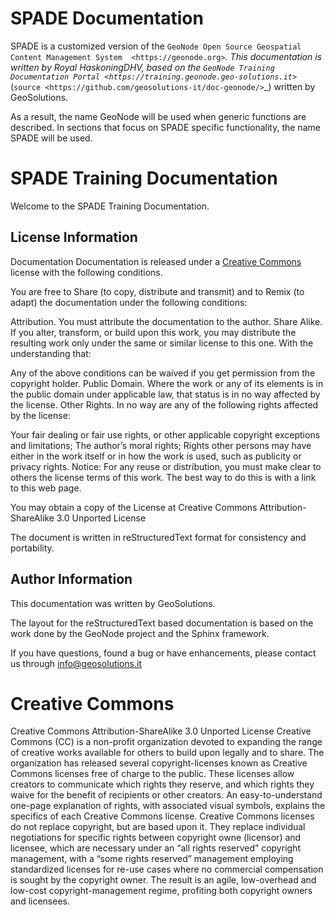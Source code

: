 # SPADE Documentation

SPADE is a customized version of the `GeoNode Open Source Geospatial Content Management System  <https://geonode.org>`_. This documentation is written by Royal HaskoningDHV, based on the `GeoNode Training Documentation Portal <https://training.geonode.geo-solutions.it>`_ (`source <https://github.com/geosolutions-it/doc-geonode/>`_) written by GeoSolutions.

As a result, the name GeoNode will be used when generic functions are described. In sections that focus on SPADE specific functionality, the  name SPADE will be used.

# SPADE Training Documentation

Welcome to the SPADE Training Documentation.

## License Information
Documentation
Documentation is released under a [Creative Commons](http://training.geonode.geo-solutions.it/#term-creative-commons) license with the following conditions.

You are free to Share (to copy, distribute and transmit) and to Remix (to adapt) the documentation under the following conditions:

Attribution. You must attribute the documentation to the author.
Share Alike. If you alter, transform, or build upon this work, you may distribute the resulting work only under the same or similar license to this one.
With the understanding that:

Any of the above conditions can be waived if you get permission from the copyright holder.
Public Domain. Where the work or any of its elements is in the public domain under applicable law, that status is in no way affected by the license.
Other Rights. In no way are any of the following rights affected by the license:

Your fair dealing or fair use rights, or other applicable copyright exceptions and limitations;
The author’s moral rights;
Rights other persons may have either in the work itself or in how the work is used, such as publicity or privacy rights.
Notice: For any reuse or distribution, you must make clear to others the license terms of this work. The best way to do this is with a link to this web page.

You may obtain a copy of the License at Creative Commons Attribution-ShareAlike 3.0 Unported License

The document is written in reStructuredText format for consistency and portability.

## Author Information
This documentation was written by GeoSolutions.

The layout for the reStructuredText based documentation is based on the work done by the GeoNode project and the Sphinx framework.

If you have questions, found a bug or have enhancements, please contact us through info@geosolutions.it

# Creative Commons
Creative Commons Attribution-ShareAlike 3.0 Unported License Creative Commons (CC) is a non-profit organization devoted to expanding the range of creative works available for others to build upon legally and to share. The organization has released several copyright-licenses known as Creative Commons licenses free of charge to the public. These licenses allow creators to communicate which rights they reserve, and which rights they waive for the benefit of recipients or other creators. An easy-to-understand one-page explanation of rights, with associated visual symbols, explains the specifics of each Creative Commons license. Creative Commons licenses do not replace copyright, but are based upon it. They replace individual negotiations for specific rights between copyright owne (licensor) and licensee, which are necessary under an “all rights reserved” copyright management, with a “some rights reserved” management employing standardized licenses for re-use cases where no commercial compensation is sought by the copyright owner. The result is an agile, low-overhead and low-cost copyright-management regime, profiting both copyright owners and licensees.
